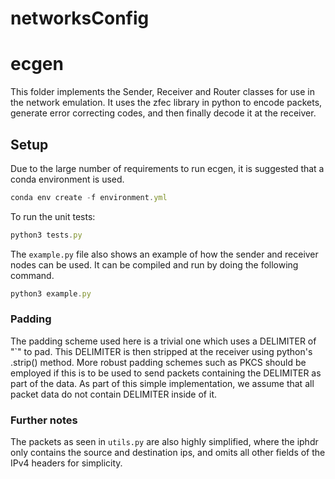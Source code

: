 # networksConfig

# ecgen

This folder implements the Sender, Receiver and Router classes for use in the network emulation. It uses the zfec library in python to encode packets, generate error correcting codes,
and then finally decode it at the receiver.

## Setup

Due to the large number of requirements to run ecgen, it is suggested that a conda environment is used.

```jsx
conda env create -f environment.yml
```

To run the unit tests:
```jsx
python3 tests.py
```

The `example.py` file also shows an example of how the sender and receiver nodes can be used. It can be compiled and run by doing the following command. 
```jsx
python3 example.py
```

### Padding
The padding scheme used here is a trivial one which uses a DELIMITER of "`" to pad. This DELIMITER is then stripped at the receiver using python's .strip() method. More robust padding schemes such as PKCS should be employed if this is to be used to send packets containing the DELIMITER as part of the data. As part of this simple implementation, we assume that all packet data do not contain DELIMITER inside of it.

### Further notes
The packets as seen in `utils.py` are also highly simplified, where the iphdr only contains the source and destination ips, and omits all other fields of the IPv4 headers for simplicity.
